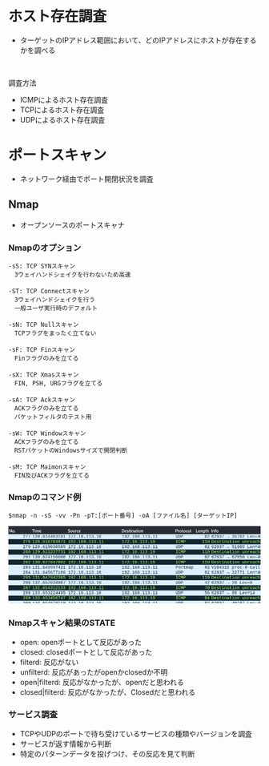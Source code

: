 # ホスト存在調査
- ターゲットのIPアドレス範囲において、どのIPアドレスにホストが存在するかを調べる
<br>

調査方法
- ICMPによるホスト存在調査
- TCPによるホスト存在調査
- UDPによるホスト存在調査


# ポートスキャン
- ネットワーク経由でポート開閉状況を調査

## Nmap
- オープンソースのポートスキャナ

### Nmapのオプション
```
-sS: TCP SYNスキャン
　3ウェイハンドシェイクを行わないため高速

-ST: TCP Connectスキャン
　3ウェイハンドシェイクを行う
　一般ユーザ実行時のデフォルト

-sN: TCP Nullスキャン
　TCPフラグをまったく立てない

-sF: TCP Finスキャン
　Finフラグのみを立てる

-sX: TCP Xmasスキャン
　FIN, PSH, URGフラグを立てる

-sA: TCP Ackスキャン
　ACKフラグのみを立てる
　パケットフィルタのテスト用

-sW: TCP Windowスキャン
　ACKフラグのみを立てる
　RSTパケットのWindowsサイズで開閉判断

-sM: TCP Maimonスキャン
　FIN及びACKフラグを立てる
```

### Nmapのコマンド例
```
$nmap -n -sS -vv -Pn -pT:[ポート番号] -oA [ファイル名] [ターゲットIP]
```
![wiresharlでnmap通信の様子を確認したときのもの](./nmap.png)


### Nmapスキャン結果のSTATE
- open: openポートとして反応があった
- closed: closedポートとして反応があった
- filterd: 反応がない
- unfilterd: 反応があったがopenかclosedか不明
- open|filterd: 反応がなかったが、openだと思われる
- closed|filterd: 反応がなかったが、Closedだと思われる

### サービス調査
- TCPやUDPのポートで待ち受けているサービスの種類やバージョンを調査
- サービスが返す情報から判断
- 特定のパターンデータを投げつけ、その反応を見て判断

